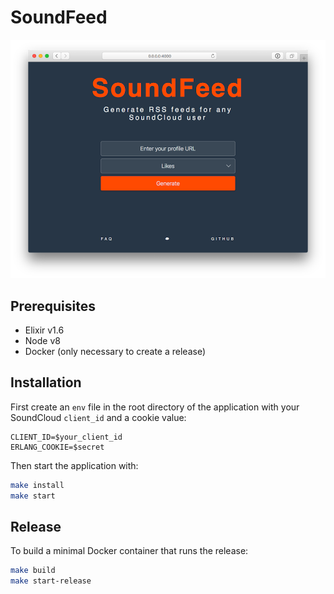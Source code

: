 # SoundFeed

<p align="center">
  <img src="screenshot.png?raw=true" alt="Screenshot of SoundFeed"/>
</p>

## Prerequisites

* Elixir v1.6
* Node v8
* Docker (only necessary to create a release)

## Installation

First create an `env` file in the root directory of the application with your SoundCloud `client_id` and a cookie value:

```plaintext
CLIENT_ID=$your_client_id
ERLANG_COOKIE=$secret
```

Then start the application with:

```bash
make install
make start
```

## Release

To build a minimal Docker container that runs the release:

```bash
make build
make start-release
```
